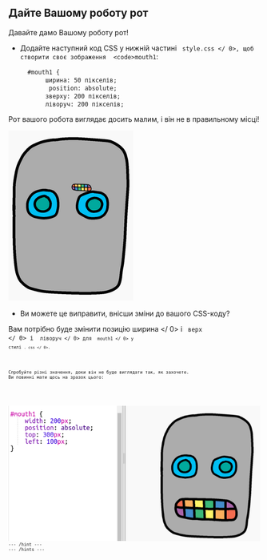 ## Дайте Вашому роботу рот

Давайте дамо Вашому роботу рот!

- Додайте наступний код CSS у нижній частині ` style.css </ 0>, щоб створити своє зображення  <code>mouth1`:
    
        #mouth1 {
             ширина: 50 пікселів;
              position: absolute;
             зверху: 200 пікселів;
             ліворуч: 200 пікселів;
        

Рот вашого робота виглядає досить малим, і він не в правильному місці!

![скріншот](images/robot-mouth.png)

- Ви можете це виправити, внісши зміни до вашого CSS-коду?

Вам потрібно буде змінити позицію  ширина </ 0> і <code> верх </ 0> і <code> ліворуч </ 0> для <code> mouth1 </ 0> у стилі <code>. css </ 0>.</p>

<p>Спробуйте різні значення, доки він не буде виглядати так, як захочете.
Ви повинні мати щось на зразок цього:</p>

<p><img src="images/robot-mouth-code.png" alt="скріншот" />
--- /hint ---
--- /hints ---</p>